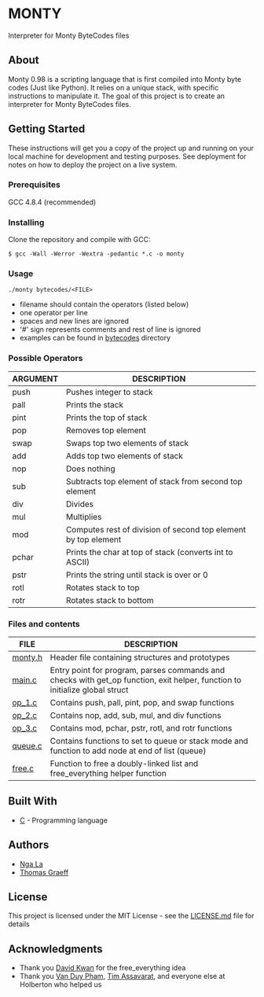 # MONTY

Interpreter for Monty ByteCodes files

## About

Monty 0.98 is a scripting language that is first compiled into Monty byte codes (Just like Python). It relies on a unique stack, with specific instructions to manipulate it. The goal of this project is to create an interpreter for Monty ByteCodes files.

## Getting Started

These instructions will get you a copy of the project up and running on your local machine for development and testing purposes. See deployment for notes on how to deploy the project on a live system.

### Prerequisites

GCC 4.8.4 (recommended)

### Installing

Clone the repository and compile with GCC:
```
$ gcc -Wall -Werror -Wextra -pedantic *.c -o monty
```

### Usage

```
./monty bytecodes/<FILE>
```

* filename should contain the operators (listed below)
* one operator per line
* spaces and new lines are ignored
* '#' sign represents comments and rest of line is ignored
* examples can be found in [bytecodes](./bytecodes) directory

### Possible Operators

ARGUMENT | DESCRIPTION
----|----
push <int> | Pushes integer to stack
pall | Prints the stack
pint | Prints the top of stack
pop | Removes top element
swap | Swaps top two elements of stack
add | Adds top two elements of stack
nop | Does nothing
sub | Subtracts top element of stack from second top element
div | Divides
mul | Multiplies
mod | Computes rest of division of second top element by top element
pchar | Prints the char at top of stack (converts int to ASCII)
pstr | Prints the string until stack is over or 0
rotl | Rotates stack to top
rotr | Rotates stack to bottom


### Files and contents
FILE | DESCRIPTION
----|----
[monty.h](./monty.h) | Header file containing structures and prototypes
[main.c](./main.c) | Entry point for program, parses commands and checks with get_op function, exit helper, function to initialize global struct
[op_1.c](./op_1.c) | Contains push, pall, pint, pop, and swap functions
[op_2.c](./op_2.c) | Contains nop, add, sub, mul, and div functions
[op_3.c](./op_3.c) | Contains mod, pchar, pstr, rotl, and rotr functions
[queue.c](./queue.c) | Contains functions to set to queue or stack mode and function to add node at end of list (queue)
[free.c](./free.c) | Function to free a doubly-linked list and free_everything helper function

## Built With

* [C](https://en.wikipedia.org/wiki/C_(programming_language)) - Programming language

## Authors

* [Nga La](https://github.com/sungnga)
* [Thomas Graeff](https://github.com/graefft)

## License

This project is licensed under the MIT License - see the [LICENSE.md](LICENSE.md) file for details

## Acknowledgments

* Thank you [David Kwan](https://github.com/dwkwan) for the free_everything idea
* Thank you [Van Duy Pham](https://github.com/vdphan), [Tim Assavarat](https://github.com/tassavarat), and everyone else at Holberton who helped us
